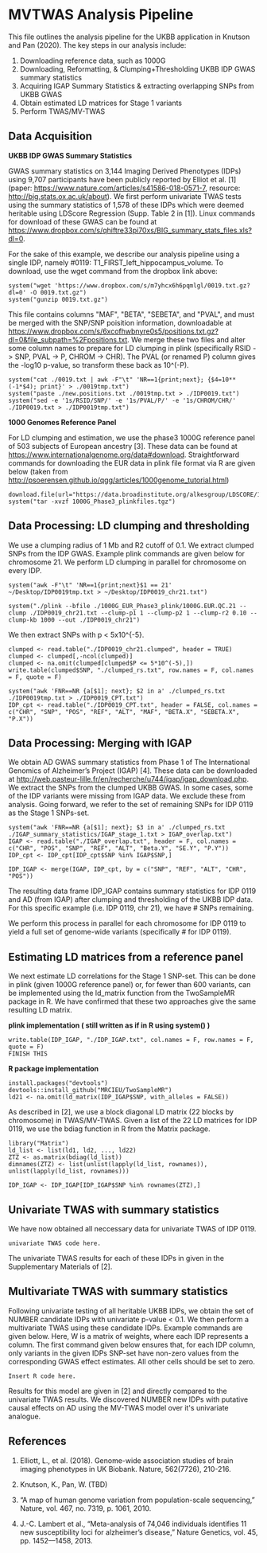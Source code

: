 # MVTWAS Analysis Pipeline

This file outlines the analysis pipeline for the UKBB application in Knutson and Pan (2020). The key steps in our analysis include:

1. Downloading reference data, such as 1000G
2. Downloading, Reformatting, & Clumping+Thresholding UKBB IDP GWAS summary statistics
3. Acquiring IGAP Summary Statistics & extracting overlapping SNPs from UKBB GWAS  
4. Obtain estimated LD matrices for Stage 1 variants
5. Perform TWAS/MV-TWAS 

## Data Acquisition

**UKBB IDP GWAS Summary Statistics**

GWAS summary statistics on 3,144 Imaging Derived Phenotypes (IDPs) using 9,707 participants have been publicly reported by Elliot et al. [1] (paper: https://www.nature.com/articles/s41586-018-0571-7, resource: http://big.stats.ox.ac.uk/about). We first perform univariate TWAS tests using the summary statistics of 1,578 of these IDPs which were deemed heritable using LDScore Regression (Supp. Table 2 in [1]). Linux commands for download of these GWAS can be found at https://www.dropbox.com/s/qhiftre33pi70xs/BIG_summary_stats_files.xls?dl=0. 

For the sake of this example, we describe our analysis pipeline using a single IDP, namely #0119: T1_FIRST_left_hippocampus_volume. To download, use the wget command from the dropbox link above:

```
system("wget 'https://www.dropbox.com/s/m7yhcx6h6pqmlgl/0019.txt.gz?dl=0' -O 0019.txt.gz")
system("gunzip 0019.txt.gz")
```

This file contains columns "MAF", "BETA", "SEBETA", and "PVAL", and must be merged with the SNP/SNP poisition information, downloadable at https://www.dropbox.com/s/6xcofhwbnyre0s5/positions.txt.gz?dl=0&file_subpath=%2Fpositions.txt. We merge these two files and alter some column names to prepare for LD clumping in plink (specifically RSID -> SNP, PVAL -> P, CHROM -> CHR). The PVAL (or renamed P) column gives the -log10 p-value, so transform these back as 10^(-P). 

```
system("cat ./0019.txt | awk -F"\t" 'NR==1{print;next}; {$4=10**(-1*$4); print}' > ./0019tmp.txt")
system("paste ./new.positions.txt ./0019tmp.txt > ./IDP0019.txt")
system("sed -e '1s/RSID/SNP/' -e '1s/PVAL/P/' -e '1s/CHROM/CHR/' ./IDP0019.txt > ./IDP0019tmp.txt")
```

**1000 Genomes Reference Panel**

For LD clumping and estimation, we use the phase3 1000G reference panel of 503 subjects of European ancestry [3]. These data can be found at https://www.internationalgenome.org/data#download. Straightforward commands for downloading the EUR data in plink file format via R are given below (taken from http://psoerensen.github.io/qgg/articles/1000genome_tutorial.html)

```
download.file(url="https://data.broadinstitute.org/alkesgroup/LDSCORE/1000G_Phase3_plinkfiles.tgz",dest="./1000G_Phase3_plinkfiles.tgz")
system("tar -xvzf 1000G_Phase3_plinkfiles.tgz")
```

## Data Processing: LD clumping and thresholding

We use a clumping radius of 1 Mb and R2 cutoff of 0.1. We extract clumped SNPs from the IDP GWAS. Example plink commands are given below for chromosome 21. We perform LD clumping in parallel for chromosome on every IDP. 

```
system("awk -F"\t" 'NR==1{print;next}$1 == 21' ~/Desktop/IDP0019tmp.txt > ~/Desktop/IDP0019_chr21.txt")

system("./plink --bfile ./1000G_EUR_Phase3_plink/1000G.EUR.QC.21 --clump ./IDP0019_chr21.txt --clump-p1 1 --clump-p2 1 --clump-r2 0.10 --clump-kb 1000 --out ./IDP0019_chr21")

```

We then extract SNPs with p < 5x10^{-5}. 

```
clumped <- read.table("./IDP0019_chr21.clumped", header = TRUE)
clumped <- clumped[,-ncol(clumped)]
clumped <- na.omit(clumped[clumped$P <= 5*10^(-5),])
write.table(clumped$SNP, "./clumped_rs.txt", row.names = F, col.names = F, quote = F)

system("awk 'FNR==NR {a[$1]; next}; $2 in a' ./clumped_rs.txt ./IDP0019tmp.txt > ./IDP0019_CPT.txt")
IDP_cpt <- read.table("./IDP0019_CPT.txt", header = FALSE, col.names = c("CHR", "SNP", "POS", "REF", "ALT", "MAF", "BETA.X", "SEBETA.X", "P.X"))
```

## Data Processing: Merging with IGAP

We obtain AD GWAS summary statistics from Phase 1 of The International Genomics of Alzheimer’s Project (IGAP) [4]. These data can be downloaded at http://web.pasteur-lille.fr/en/recherche/u744/igap/igap_download.php. We extract the SNPs from the clumped UKBB GWAS. In some cases, some of the IDP variants were missing from IGAP data. We exclude these from analysis. Going forward, we refer to the set of remaining SNPs for IDP 0119 as the Stage 1 SNPs-set. 

```
system("awk 'FNR==NR {a[$1]; next}; $3 in a' ./clumped_rs.txt ./IGAP_summary_statistics/IGAP_stage_1.txt > IGAP_overlap.txt")
IGAP <- read.table("./IGAP_overlap.txt", header = F, col.names = c("CHR", "POS", "SNP", "REF", "ALT", "Beta.Y", "SE.Y", "P.Y"))
IDP_cpt <- IDP_cpt[IDP_cpt$SNP %in% IGAP$SNP,]

IDP_IGAP <- merge(IGAP, IDP_cpt, by = c("SNP", "REF", "ALT", "CHR", "POS"))
```

The resulting data frame IDP_IGAP contains summary statistics for IDP 0119 and AD (from IGAP) after clumping and thresholding of the UKBB IDP data. For this specific example (i.e. IDP 0119, chr 21), we have # SNPs remaining. 

We perform this process in parallel for each chromosome for IDP 0119 to yield a full set of genome-wide variants (specifically # for IDP 0119). 

## Estimating LD matrices from a reference panel

We next estimate LD correlations for the Stage 1 SNP-set. This can be done in plink (given 1000G reference panel) or, for fewer than 600 variants, can be implemented using the ld_matrix function from the TwoSampleMR package in R. We have confirmed that these two approaches give the same resulting LD matrix.

**plink implementation ( still written as if in R using system() )**
```
write.table(IDP_IGAP, "./IDP_IGAP.txt", col.names = F, row.names = F, quote = F)
FINISH THIS
```

**R package implementation**
```
install.packages("devtools")
devtools::install_github("MRCIEU/TwoSampleMR")
ld21 <- na.omit(ld_matrix(IDP_IGAP$SNP, with_alleles = FALSE))
```

As described in [2], we use a block diagonal LD matrix (22 blocks by chromosome) in TWAS/MV-TWAS. Given a list of the 22 LD matrices for IDP 0119, we use the bdiag function in R from the Matrix package. 

```
library("Matrix")
ld_list <- list(ld1, ld2, ..., ld22)
ZTZ <- as.matrix(bdiag(ld_list))
dimnames(ZTZ) <- list(unlist(lapply(ld_list, rownames)), unlist(lapply(ld_list, rownames)))

IDP_IGAP <- IDP_IGAP[IDP_IGAP$SNP %in% rownames(ZTZ),]
```

## Univariate TWAS with summary statistics

We have now obtained all neccessary data for univariate TWAS of IDP 0119. 

```
univariate TWAS code here.
```

The univariate TWAS results for each of these IDPs in given in the Supplementary Materials of [2]. 

## Multivariate TWAS with summary statistics

Following univariate testing of all heritable UKBB IDPs, we obtain the set of NUMBER candidate IDPs with univariate p-value < 0.1. We then perform a multivariate TWAS using these candidate IDPs. Example commands are given below. Here, W is a matrix of weights, where each IDP represents a column. The first command given below ensures that, for each IDP column, only variants in the given IDPs SNP-set have non-zero values from the corresponding GWAS effect estimates. All other cells should be set to zero.  

```
Insert R code here.
```

Results for this model are given in [2] and directly compared to the univariate TWAS results. We discovered NUMBER new IDPs with putative causal effects on AD using the MV-TWAS model over it's univariate analogue.  

## References

1. Elliott, L., et al. (2018). Genome-wide association studies of brain imaging phenotypes in UK Biobank. Nature, 562(7726), 210-216.

2. Knutson, K., Pan, W. (TBD) 

3. “A map of human genome variation from population-scale sequencing,” Nature, vol. 467, no. 7319, p. 1061, 2010.

4. J.-C. Lambert et al., “Meta-analysis of 74,046 individuals identifies 11 new susceptibility loci for alzheimer’s disease,” Nature Genetics, vol. 45, pp. 1452––1458, 2013.
